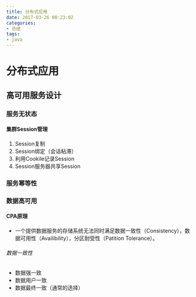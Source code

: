 ```yaml
---
title: 分布式应用
date: 2017-03-26 00:23:02
categories: 
- 总结
tags:
- java
---
```


# 分布式应用

## 高可用服务设计 

### 服务无状态

#### 集群Session管理

1. Session复制
2. Session绑定（会话粘滞）
3. 利用Cookile记录Session
4. Session服务器共享Session

### 服务幂等性

### 数据高可用

#### CPA原理
- 一个提供数据服务的存储系统无法同时满足数据一致性（Consistency），数据可用性（Availibility），分区耐受性（Patition Tolerance）。

###### 数据一致性

- 数据强一致
- 数据用户一致
- 数据最终一致（通常的选择）
